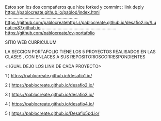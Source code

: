 Estos son los dos compañeros que hice forked y commint :
link deply
https://pablocreate.github.io/pablod/index.html
............................................................
https://github.com/pablocreatehttps://pablocreate.github.io/desafio2.io//Lunatico87.github.io
.............................................................
https://github.com/pablocreate/cv-portafolio


SITIO WEB CURRICULUM

LA SECCION PORTAFOLIO TIENE LOS 5 PROYECTOS REALISADOS EN LAS CLASES
, CON ENLACES A SUS REPOSITORIOSCORRESPONDIENTES

< IGUAL DEJO LOS LINK DE CADA PROYECTO>

1 ) https://pablocreate.github.io/desafio1.io/

2 ) https://pablocreate.github.io/desafio2.io/

3 ) https://pablocreate.github.io/desafio3.io/

4 ) https://pablocreate.github.io/desafio4.io/

5 ) https://pablocreate.github.io/Desafio5pd.io/

